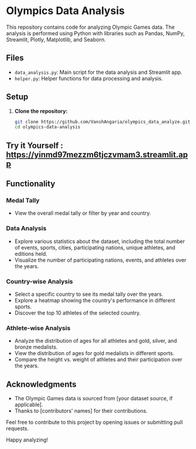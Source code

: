 # Olympics Data Analysis

This repository contains code for analyzing Olympic Games data. The analysis is performed using Python with libraries such as Pandas, NumPy, Streamlit, Plotly, Matplotlib, and Seaborn.

## Files

- `data_analysis.py`: Main script for the data analysis and Streamlit app.
- `helper.py`: Helper functions for data processing and analysis.

## Setup

1. **Clone the repository:**

   ```bash
   git clone https://github.com/VanshAngaria/olympics_data_analyze.git
   cd olympics-data-analysis

## Try it Yourself : https://yinmd97mezzm6tjczvmam3.streamlit.app

## Functionality

### Medal Tally

- View the overall medal tally or filter by year and country.

### Data Analysis

- Explore various statistics about the dataset, including the total number of events, sports, cities, participating nations, unique athletes, and editions held.
- Visualize the number of participating nations, events, and athletes over the years.

### Country-wise Analysis

- Select a specific country to see its medal tally over the years.
- Explore a heatmap showing the country's performance in different sports.
- Discover the top 10 athletes of the selected country.

### Athlete-wise Analysis

- Analyze the distribution of ages for all athletes and gold, silver, and bronze medalists.
- View the distribution of ages for gold medalists in different sports.
- Compare the height vs. weight of athletes and their participation over the years.

## Acknowledgments

- The Olympic Games data is sourced from [your dataset source, if applicable].
- Thanks to [contributors' names] for their contributions.

Feel free to contribute to this project by opening issues or submitting pull requests.

Happy analyzing!
